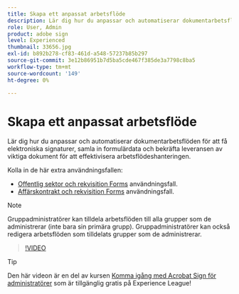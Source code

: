```yaml
---
title: Skapa ett anpassat arbetsflöde
description: Lär dig hur du anpassar och automatiserar dokumentarbetsflöden för att snabbt få elektroniska signaturer och samla in formulärdata
role: User, Admin
product: adobe sign
level: Experienced
thumbnail: 33656.jpg
exl-id: b892b278-cf83-461d-a548-57237b85b297
source-git-commit: 3e12b86951b7d5ba5cde467f385de3a7798c8ba5
workflow-type: tm+mt
source-wordcount: '149'
ht-degree: 0%

---
```


# Skapa ett anpassat arbetsflöde

Lär dig hur du anpassar och automatiserar dokumentarbetsflöden för att få elektroniska signaturer, samla in formulärdata och bekräfta leveransen av viktiga dokument för att effektivisera arbetsflödeshanteringen.

Kolla in de här extra användningsfallen:

* [Offentlig sektor och rekvisition Forms](https://experienceleague.adobe.com/docs/document-cloud-learn/sign-learning-hub/expand/recipes/gov/usecasegovcontracts.html?lang=en) användningsfall.
* [Affärskontrakt och rekvisition Forms](https://experienceleague.adobe.com/docs/document-cloud-learn/sign-learning-hub/expand/recipes/com/usecasecomcontracts.html?lang=en) användningsfall.

>[!NOTE]
>
>Gruppadministratörer kan tilldela arbetsflöden till alla grupper som de administrerar (inte bara sin primära grupp). Gruppadministratörer kan också redigera arbetsflöden som tilldelats grupper som de administrerar.

>[!VIDEO](https://video.tv.adobe.com/v/33656?hidetitle=true)

>[!TIP]
>
>Den här videon är en del av kursen [Komma igång med Acrobat Sign för administratörer](https://experienceleague.adobe.com/?recommended=Sign-A-1-2020.2) som är tillgänglig gratis på Experience League!
